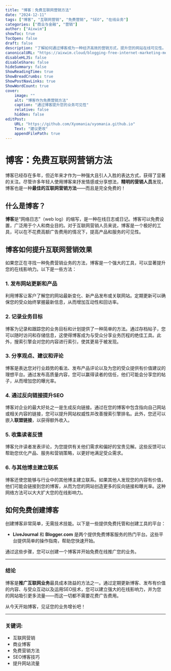 ```yaml
---
title: "博客：免费互联网营销方法"
date: "2024-12-11"
tags: ["博客", "互联网营销", "免费营销", "SEO", "在线业务"]
categories: ["商业与金融", "营销"]
author: ["Aixwim"]
showToc: true
TocOpen: false
draft: false
description: "了解如何通过博客成为一种经济高效的营销方式，提升您的网站在线可见性。发现使用博客实现营销成功的技巧。"
canonicalURL: "https://aixwim.cloud/blogging-free-internet-marketing-method"
disableHLJS: false
disableShare: false
hideSummary: false
ShowReadingTime: true
ShowBreadCrumbs: true
ShowPostNavLinks: true
ShowWordCount: true
cover:
    image: ""
    alt: "博客作为免费营销方法"
    caption: "通过博客提升您的业务可见性"
    relative: false
    hidden: false
editPost:
    URL: "https://github.com/Xyomania/xyomania.github.io"
    Text: "建议更改"
    appendFilePath: true
---
```


# 博客：免费互联网营销方法

博客已经存在多年，但近年来才作为一种强大且引人入胜的表达方式，获得了显著的关注。尽管许多年轻人使用博客来抒发情感或分享想法，**精明的营销人员**发现，博客也是一种**最佳的互联网营销方法**——而且是完全免费的！

## 什么是博客？

**博客**是“网络日志”（web log）的缩写，是一种在线日志或日记。博客可以免费设置，广泛用于个人和商业目的。对于互联网营销人员来说，博客是一个极好的工具，可以在不花费高额广告费用的情况下，提高产品和服务的可见性。

## 博客如何提升互联网营销效果

如果您正在寻找一种免费营销业务的方法，博客是一个强大的工具，可以显著提升您的在线影响力。以下是一些方法：

### 1. 发布网站更新和产品

利用博客让客户了解您的网站最新变化、新产品发布或关联网站。定期更新可以确保您的受众始终掌握最新信息，从而增加互动性和回访率。

### 2. 记录业务目标

博客为记录和跟踪您的业务目标和计划提供了一种简单的方法。通过存档帖子，您可以随时访问和存储信息，这使得博客成为与受众分享业务历程的绝佳工具。此外，搜索引擎会对您的内容进行索引，使其更易于被发现。

### 3. 分享观点、建议和评论

博客是表达您对行业趋势的看法、发布产品评论以及为您的受众提供有价值建议的理想平台。通过发布高质量内容，您可以赢得读者的信任，他们可能会分享您的帖子，从而增加您的曝光率。

### 4. 通过反向链接提升SEO

博客对企业的最大好处之一是生成反向链接。通过在您的博客中包含指向自己网站或相关内容的链接，您可以提升网站权威性并改善搜索引擎排名。此外，您还可以嵌入**联盟链接**，以获得额外收入。

### 5. 收集读者反馈

博客允许读者发表评论，为您提供有关他们需求和偏好的宝贵见解。这些反馈可以帮助您优化产品、服务和营销策略，以更好地满足受众需求。

### 6. 与其他博主建立联系

博客还使您能够与行业中的其他博主建立联系。如果其他人发现您的内容有价值，他们可能会链接到您的博客，从而为您的网站创造更多的反向链接和曝光率。这种网络方法可以大大扩大您的在线影响力。

## 如何免费创建博客

创建博客非常简单，无需技术技能。以下是一些提供免费托管和创建工具的平台：

- **LiveJournal** 和 **Blogger.com** 是两个提供免费博客服务的热门平台。这些平台提供简单的操作指南，帮助您快速开始。

通过这些步骤，您可以创建一个博客并开始免费在线推广您的业务。

---

### 结论

博客是**推广互联网业务**最具成本效益的方法之一。通过定期更新博客、发布有价值的内容、与受众互动以及运用SEO技术，您可以建立强大的在线影响力，并为您的网站吸引更多流量——而这一切都不需要花费广告费用。

从今天开始博客，见证您的业务增长吧！

---

### 关键词:
- 互联网营销  
- 商业博客  
- 免费营销方法  
- SEO博客技巧  
- 提升网站流量  
